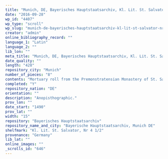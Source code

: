 ```yaml
---
title: "Munich, DE, Bayerisches Hauptstaatsarchiv, Kl. Lit. St. Salvator, Nr 4 1/2"
date: "2016-09-28"
wp_id: "4407"
wp_type: "scroll"
wp_slug: "munich-de-bayerisches-hauptstaatsarchiv-kl-lit-st-salvator-nr-4-12"
creator: "admin"
online_bibliography_record: ""
language_1: "Latin"
language_2: ""
lib_lon: ""
meta_title: "Munich, DE, Bayerisches Hauptstaatsarchiv, Kl. Lit. St. Salvator, Nr 4 1/2"
date_quality: ""
length: "428"
repository_city: "Munich"
number_of_pieces: "8"
contents: "Mortuary roll from the Premonstratensian Monastery of St. Salvator."
completed: "Y"
repository_nation: "DE"
orientation: ""
description: "Anopisthographic."
prov_lon: ""
date_start: "1490"
prov_lat: ""
width: "15"
repository: "Bayerisches Hauptstaatsarchiv"
repository_name_and_city: "Bayerische Hauptstaatsarchiv, Munich DE"
shelfmark: "Kl. Lit. St. Salvator, Nr 4 1/2"
provenance: "Germany"
lib_lat: ""
online_images: ""
_scrolls_id: "646"
---
```



